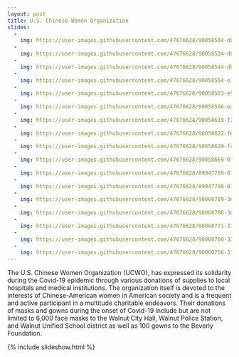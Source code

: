 ```yaml
---
layout: post
title: U.S. Chinese Women Organization
slides:
  -
    img: https://user-images.githubusercontent.com/47676628/90058504-d0e0c380-dcaf-11ea-9c12-6e2ae67e4751.jpg
  -
    img: https://user-images.githubusercontent.com/47676628/90058534-d8a06800-dcaf-11ea-97be-849cee93e124.jpg
  -
    img: https://user-images.githubusercontent.com/47676628/90058544-db9b5880-dcaf-11ea-8b24-850d7f9c256c.jpg  
  -
    img: https://user-images.githubusercontent.com/47676628/90058564-e35afd00-dcaf-11ea-8342-6d05bdda67a8.jpg
  -
    img: https://user-images.githubusercontent.com/47676628/90058583-e9e97480-dcaf-11ea-96d5-98b64671141e.jpg
  -
    img: https://user-images.githubusercontent.com/47676628/90058586-ea820b00-dcaf-11ea-9946-ba4ce930840d.jpg  
  -
    img: https://user-images.githubusercontent.com/47676628/90058619-f372dc80-dcaf-11ea-99ff-235386598960.jpg
  -
    img: https://user-images.githubusercontent.com/47676628/90058622-f66dcd00-dcaf-11ea-99d6-12fab09e1502.jpg
  -
    img: https://user-images.githubusercontent.com/47676628/90058629-fa015400-dcaf-11ea-9b29-fc1e0ec50334.jpg
  -
    img: https://user-images.githubusercontent.com/47676628/90058669-071e4300-dcb0-11ea-82fe-bdf691a6bef0.jpg
  -
    img: https://user-images.githubusercontent.com/47676628/89947789-01aef300-dbf3-11ea-8643-e4997dffb1bf.jpg
  -
    img: https://user-images.githubusercontent.com/47676628/89947790-01aef300-dbf3-11ea-8d91-08134913528c.JPG 
  -
    img: https://user-images.githubusercontent.com/47676628/90060789-3e422380-dcb3-11ea-9862-7604566602c0.jpg  
  -
    img: https://user-images.githubusercontent.com/47676628/90060786-3d10f680-dcb3-11ea-9c40-3b89ed65c582.jpg 
  -
    img: https://user-images.githubusercontent.com/47676628/90060771-371b1580-dcb3-11ea-9bf0-e1a6d76bbb02.jpg
  -  
    img: https://user-images.githubusercontent.com/47676628/90060760-33878e80-dcb3-11ea-816b-4a01ee6bc841.jpg 
  -
    img: https://user-images.githubusercontent.com/47676628/90060756-31253480-dcb3-11ea-81b6-ba6b8e06be74.jpg
---
```


The U.S. Chinese Women Organization (UCWO), has expressed its solidarity during the Covid-19 epidemic through various donations of supplies to local hospitals and medical institutions. The organization itself is devoted to the interests of Chinese-American women in American society and is a frequent and active participant in a multitude charitable endeavors. Their donations of masks and gowns during the onset of Covid-19 include but are not limited to 6,000 face masks to the Walnut City Hall, Walnut Police Station, and Walnut Unified School district as well as 100 gowns to the Beverly Foundation. 

{% include slideshow.html %}
